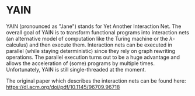# YAIN

YAIN (pronounced as "Jane") stands for Yet Another Interaction Net. The overall goal of YAIN is to transform functional programs into interaction nets (an alternative model of computation like the Turing machine or the $\lambda$-calculus) and then execute them. Interaction nets can be executed in parallel (while staying deterministic) since they rely on graph rewriting operations. The parallel execution turns out to be a huge advantage and allows the acceleration of (some) programs by multiple times. Unfortunately, YAIN is still single-threaded at the moment.

The original paper which describes the interaction nets can be found here: https://dl.acm.org/doi/pdf/10.1145/96709.96718
